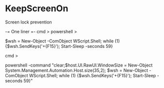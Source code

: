# KeepScreenOn
Screen lock prevention

-= One liner =- cmd > powershell > 

$wsh = New-Object -ComObject WScript.Shell; while (1) {$wsh.SendKeys('+{F15}'); Start-Sleep -seconds 59}


cmd >

powershell -command "clear;$host.UI.RawUI.WindowSize = New-Object System.Management.Automation.Host.size(35,2); $wsh = New-Object -ComObject WScript.Shell; while (1) {$wsh.SendKeys('+{F15}'); Start-Sleep -seconds 59}"
